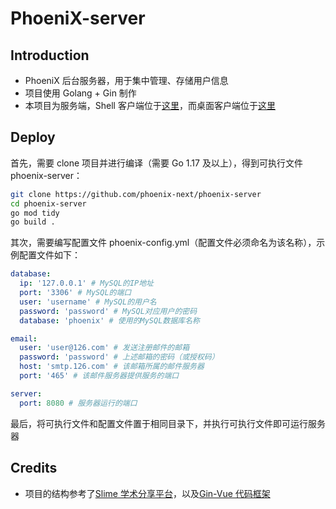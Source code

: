 # PhoeniX-server

## Introduction

- PhoeniX 后台服务器，用于集中管理、存储用户信息
- 项目使用 Golang + Gin 制作
- 本项目为服务端，Shell 客户端位于[这里](https://github.com/phoenix-next/phoenix-shell)，而桌面客户端位于[这里](https://github.com/phoenix-next/phoenix)

## Deploy

首先，需要 clone 项目并进行编译（需要 Go 1.17 及以上），得到可执行文件 phoenix-server：

```sh
git clone https://github.com/phoenix-next/phoenix-server
cd phoenix-server
go mod tidy
go build .
```

其次，需要编写配置文件 phoenix-config.yml（配置文件必须命名为该名称），示例配置文件如下：

```yml
database:
  ip: '127.0.0.1' # MySQL的IP地址
  port: '3306' # MySQL的端口
  user: 'username' # MySQL的用户名
  password: 'password' # MySQL对应用户的密码
  database: 'phoenix' # 使用的MySQL数据库名称

email:
  user: 'user@126.com' # 发送注册邮件的邮箱
  password: 'password' # 上述邮箱的密码（或授权码）
  host: 'smtp.126.com' # 该邮箱所属的邮件服务器
  port: '465' # 该邮件服务器提供服务的端口

server:
  port: 8080 # 服务器运行的端口
```

最后，将可执行文件和配置文件置于相同目录下，并执行可执行文件即可运行服务器

## Credits

- 项目的结构参考了[Slime 学术分享平台](https://github.com/BFlameSwift/SlimeScholar-Go)，以及[Gin-Vue 代码框架](https://github.com/flipped-aurora/gin-vue-admin)
